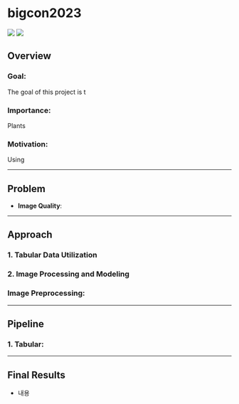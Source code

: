 # bigcon2023

<div>
<img src="https://img.shields.io/badge/PyTorch-EE4C2C?style=for-the-badge&logo=Pytorch&logoColor=white">
<img src="https://img.shields.io/badge/Hugging Face-FFD21E?style=for-the-badge&logo=Hugging Face&logoColor=white">
</div>

## Overview

### Goal:

The goal of this project is t

### Importance:

Plants 

### Motivation:

Using 

---

## Problem

- **Image Quality**: 

---

## Approach

### 1. **Tabular Data Utilization**


### 2. **Image Processing and Modeling**

### **Image Preprocessing**:

---

## Pipeline


### 1. **Tabular**:


---

## Final Results

- 내용

